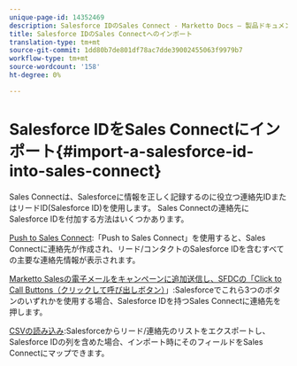 ```yaml
---
unique-page-id: 14352469
description: Salesforce IDのSales Connect - Marketto Docs — 製品ドキュメントへのインポート
title: Salesforce IDのSales Connectへのインポート
translation-type: tm+mt
source-git-commit: 1dd80b7de801df78ac7dde39002455063f9979b7
workflow-type: tm+mt
source-wordcount: '158'
ht-degree: 0%

---
```



# Salesforce IDをSales Connectにインポート{#import-a-salesforce-id-into-sales-connect}

Sales Connectは、Salesforceに情報を正しく記録するのに役立つ連絡先IDまたはリードID(Salesforce ID)を使用します。 Sales Connectの連絡先にSalesforce IDを付加する方法はいくつかあります。

[Push to Sales Connect](/help/marketo/product-docs/marketo-sales-connect/crm/salesforce-customization/push-to-sales-connect.md):「Push to Sales Connect」を使用すると、Sales Connectに連絡先が作成され、リード/コンタクトのSalesforce IDを含むすべての主要な連絡先情報が表示されます。

[Marketto Salesの電子メールをキャンペーンに追加送信し、SFDCの「Click to Call Buttons（クリックして呼び出しボタン）](/help/marketo/product-docs/marketo-sales-connect/crm/salesforce-customization/how-to-install-sales-connect-buttons-in-salesforce.md)」:Salesforceでこれら3つのボタンのいずれかを使用する場合、Salesforce IDを持つSales Connectに連絡先を押します。

[CSVの読み込み](/help/marketo/product-docs/marketo-sales-connect/people/managing-contacts/import-contacts-via-csv.md):Salesforceからリード/連絡先のリストをエクスポートし、Salesforce IDの列を含めた場合、インポート時にそのフィールドをSales Connectにマップできます。
